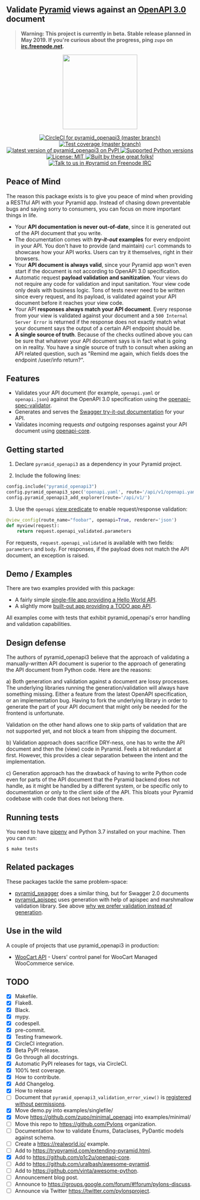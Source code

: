## Validate [Pyramid](https://trypyramid.com) views against an [OpenAPI 3.0](https://swagger.io/specification/) document

> **Warning: This project is currently in beta. Stable release planned in May 2019. If you're curious about the progress, ping `zupo` on [irc.freenode.net](https://webchat.freenode.net/?channels=niteo).**

<p align="center">
  <img height="200" src="https://github.com/niteoweb/pyramid_openapi3/blob/master/header.jpg?raw=true" />
</p>

<p align="center">
  <a href="https://circleci.com/gh/niteoweb/pyramid_openapi3">
    <img alt="CircleCI for pyramid_openapi3 (master branch)"
         src="https://circleci.com/gh/niteoweb/pyramid_openapi3.svg?style=shield">
  </a>
  <a href="https://github.com/niteoweb/pyramid_openapi3/blob/master/Makefile#L56">
    <img alt="Test coverage (master branch)"
         src="https://img.shields.io/badge/coverage-100%25-brightgreen.svg">
  </a>
  <a href="https://pypi.org/project/pyramid_openapi3/">
    <img alt="latest version of pyramid_openapi3 on PyPI"
         src="https://img.shields.io/pypi/v/pyramid_openapi3.svg">
  </a>
  <a href="https://pypi.org/project/pyramid_openapi3/">
    <img alt="Supported Python versions"
         src="https://img.shields.io/pypi/pyversions/pyramid_openapi3.svg">
  </a>
  <a href="https://github.com/niteoweb/pyramid_openapi3/blob/master/LICENSE">
    <img alt="License: MIT"
         src="https://img.shields.io/badge/License-MIT-yellow.svg">
  </a>
  <a href="https://github.com/niteoweb/pyramid_openapi3/graphs/contributors">
    <img alt="Built by these great folks!"
         src="https://img.shields.io/github/contributors/niteoweb/pyramid_openapi3.svg">
  </a>
  <a href="https://webchat.freenode.net/?channels=pyramid">
    <img alt="Talk to us in #pyramid on Freenode IRC"
         src="https://img.shields.io/badge/irc-freenode-blue.svg">
  </a>
</p>

## Peace of Mind

The reason this package exists is to give you peace of mind when providing a RESTful API with your Pyramid app. Instead of chasing down preventable bugs and saying sorry to consumers, you can focus on more important things in life.

- Your **API documentation is never out-of-date**, since it is generated out of the API document that you write.
- The documentation comes with **_try-it-out_ examples** for every endpoint in your API. You don't have to provide (and maintain) `curl` commands to showcase how your API works. Users can try it themselves, right in their browsers.
- Your **API document is always valid**, since your Pyramid app won't even start if the document is not according to OpenAPI 3.0 specification.
- Automatic request **payload validation and sanitization**. Your views do not require any code for validation and input sanitation. Your view code only deals with business logic. Tons of tests never need to be written since every request, and its payload, is validated against your API document before it reaches your view code.
- Your API **responses always match your API document**. Every response from your view is validated against your document and a `500 Internal Server Error` is returned if the response does not exactly match what your document says the output of a certain API endpoint should be.
- **A single source of truth**. Because of the checks outlined above you can be sure that whatever your API document says is in fact what is going on in reality. You have a single source of truth to consult when asking an API related question, such as "Remind me again, which fields does the endpoint /user/info return?".

## Features

- Validates your API document (for example, `openapi.yaml` or `openapi.json`) against the OpenAPI 3.0 specification using the [openapi-spec-validator](https://github.com/p1c2u/openapi-spec-validator).
- Generates and serves the [Swagger try-it-out documentation](https://swagger.io/tools/swagger-ui/) for your API.
- Validates incoming requests *and* outgoing responses against your API document using [openapi-core](https://github.com/p1c2u/openapi-core).


## Getting started

1. Declare `pyramid_openapi3` as a dependency in your Pyramid project.

2. Include the following lines:

```python
config.include("pyramid_openapi3")
config.pyramid_openapi3_spec('openapi.yaml', route='/api/v1/openapi.yaml')
config.pyramid_openapi3_add_explorer(route='/api/v1/')
```

3. Use the `openapi` [view predicate](https://docs.pylonsproject.org/projects/pyramid/en/latest/narr/viewconfig.html#view-configuration-parameters) to enable request/response validation:

```python
@view_config(route_name="foobar", openapi=True, renderer='json')
def myview(request):
    return request.openapi_validated.parameters
```

For requests, `request.openapi_validated` is available with two fields: `parameters` and `body`.
For responses, if the payload does not match the API document, an exception is raised.

## Demo / Examples

There are two examples provided with this package:
* A fairly simple [single-file app providing a Hello World API](https://github.com/niteoweb/pyramid_openapi3/tree/master/examples/singlefile).
* A slightly more [built-out app providing a TODO app API](https://github.com/niteoweb/pyramid_openapi3/tree/master/examples/todoapp).

All examples come with tests that exhibit pyramid_openapi's error handling and validation capabilities.


## Design defense

The authors of pyramid_openapi3 believe that the approach of validating a manually-written API document is superior to the approach of generating the API document from Python code. Here are the reasons:

a) Both generation and validation against a document are lossy processes. The underlying libraries running the generation/validation will always have something missing. Either a feature from the latest OpenAPI specification, or an implementation bug. Having to fork the underlying library in order to generate the part of your API document that might only be needed for the frontend is unfortunate.

   Validation on the other hand allows one to skip parts of validation that are not supported yet, and not block a team from shipping the document.

b) Validation approach does sacrifice DRY-ness, one has to write the API document and then the (view) code in Pyramid. Feels a bit redundant at first. However, this provides a clear separation between the intent and the implementation.

c) Generation approach has the drawback of having to write Python code even for parts of the API document that the Pyramid backend does not handle, as it might be handled by a different system, or be specific only to documentation or only to the client side of the API. This bloats your Pyramid codebase with code that does not belong there.

## Running tests

You need to have [pipenv](https://pipenv.readthedocs.io/) and Python 3.7 installed on your machine. Then you can run:

    $ make tests

## Related packages

These packages tackle the same problem-space:

- [pyramid_swagger](https://github.com/striglia/pyramid_swagger) does a similar
  thing, but for Swagger 2.0 documents
- [pyramid_apispec](https://github.com/ergo/pyramid_apispec) uses generation with
  help of apispec and marshmallow validation library. See above [why we prefer validation instead of generation](#why---design-defense).

## Use in the wild

A couple of projects that use pyramid_openapi3 in production:

- [WooCart API](https://app.woocart.com/api/v1/) - Users' control panel for WooCart Managed WooCommerce service.

## TODO

- [x] Makefile.
- [x] Flake8.
- [x] Black.
- [x] mypy.
- [x] codespell.
- [x] pre-commit.
- [x] Testing framework.
- [x] CircleCI integration.
- [x] Beta PyPI release.
- [x] Go through all docstrings.
- [x] Automatic PyPI releases for tags, via CircleCI.
- [x] 100% test coverage.
- [x] How to contribute.
- [x] Add Changelog.
- [x] How to release
- [ ] Document that `pyramid_openapi3_validation_error_view()` is [registered without permissions](https://github.com/niteoweb/pyramid_openapi3/pull/6#discussion_r272651906).
- [x] Move demo.py into examples/singlefile/
- [x] Move https://github.com/zupo/minimal_openapi into examples/minimal/
- [ ] Move this repo to https://github.com/Pylons organization.
- [ ] Documentation how to validate Enums, Dataclases, PyDantic models against schema.
- [ ] Create a https://realworld.io/ example.
- [ ] Add to https://trypyramid.com/extending-pyramid.html.
- [x] Add to https://github.com/p1c2u/openapi-core.
- [ ] Add to https://github.com/uralbash/awesome-pyramid.
- [ ] Add to https://github.com/vinta/awesome-python.
- [ ] Announcement blog post.
- [ ] Announce to https://groups.google.com/forum/#!forum/pylons-discuss.
- [ ] Announce via Twitter https://twitter.com/pylonsproject.
